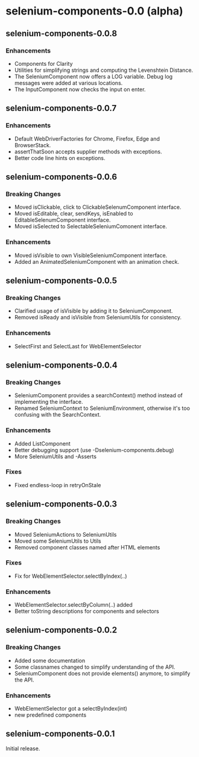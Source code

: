 # selenium-components-0.0 (alpha)

## selenium-components-0.0.8

### Enhancements

* Components for Clarity
* Utilities for simplifying strings and computing the Levenshtein Distance.
* The SeleniumComponent now offers a LOG variable. Debug log messages were added
  at various locations.
* The InputComponent now checks the input on enter.

## selenium-components-0.0.7

### Enhancements

* Default WebDriverFactories for Chrome, Firefox, Edge and BrowserStack.
* assertThatSoon accepts supplier methods with exceptions.
* Better code line hints on exceptions.

## selenium-components-0.0.6

### Breaking Changes

* Moved isClickable, click to ClickableSelenumComponent interface.
* Moved isEditable, clear, sendKeys, isEnabled to EditableSelenumComponent interface.
* Moved isSelected to SelectableSeleniumComonent interface.

### Enhancements

* Moved isVisible to own VisibleSeleniumComponent interface.
* Added an AnimatedSeleniumComponent with an animation check.

## selenium-components-0.0.5

### Breaking Changes

* Clarified usage of isVisible by adding it to SeleniumComponent.
* Removed isReady and isVisible from SeleniumUtils for consistency.

### Enhancements

* SelectFirst and SelectLast for WebElementSelector

## selenium-components-0.0.4

### Breaking Changes 

* SeleniumComponent provides a searchContext() method instead of implementing the interface.
* Renamed SeleniumContext to SeleniumEnvironment, otherwise it's too confusing with the SearchContext.

### Enhancements

* Added ListComponent 
* Better debugging support (use -Dselenium-components.debug)
* More SeleniumUtils and -Asserts

### Fixes

* Fixed endless-loop in retryOnStale

## selenium-components-0.0.3

### Breaking Changes

* Moved SeleniumActions to SeleniumUtils
* Moved some SeleniumUtils to Utils
* Removed component classes named after HTML elements

### Fixes

* Fix for WebElementSelector.selectByIndex(..)

### Enhancements

* WebElementSelector.selectByColumn(..) added
* Better toString descriptions for components and selectors

## selenium-components-0.0.2

### Breaking Changes

* Added some documentation
* Some classnames changed to simplify understanding of the API.
* SeleniumComponent does not provide elements() anymore, to simplify the API.

### Enhancements

* WebElementSelector got a selectByIndex(int)
* new predefined components

## selenium-components-0.0.1

Initial release.
